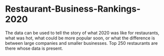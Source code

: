 # Restaurant-Business-Rankings-2020
The data can be used to tell the story of what 2020 was like for restaurants, what was hot, what could be more popular soon, or what the difference is between large companies and smaller businesses. Top 250 restaurants are there whose data is present.
